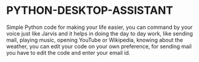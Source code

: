 # PYTHON-DESKTOP-ASSISTANT
Simple Python code for making your life easier, you can command by your voice just like Jarvis and it helps in doing the day to day work, like sending mail, playing music, opening YouTube or Wikipedia, knowing about the weather, you can edit your code on your own preference, for sending mail you have to edit the code and enter your email id.
